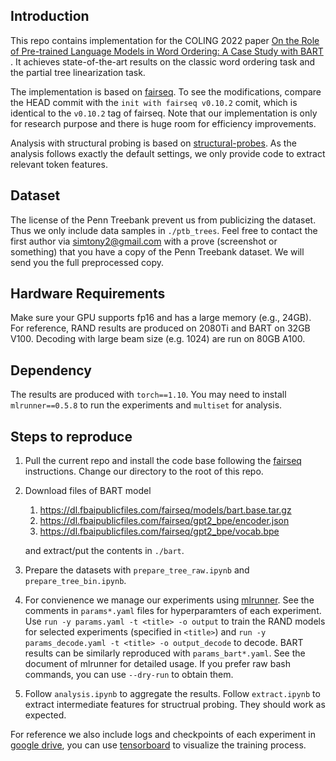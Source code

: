 ## Introduction

This repo contains implementation for the COLING 2022
paper [On the Role of Pre-trained Language Models in Word Ordering: A Case Study with BART](https://aclanthology.org/2022.coling-1.567.pdf)
. It achieves state-of-the-art results on the classic word ordering task and the partial tree linearization task. 

The implementation is based on [fairseq](https://github.com/facebookresearch/fairseq). To see the modifications, compare
the HEAD commit with the `init with fairseq v0.10.2` comit, which is identical to the `v0.10.2` tag of fairseq. Note that our implementation is only for research purpose and there is huge room for efficiency improvements.

Analysis with structural probing is based on [structural-probes](https://github.com/john-hewitt/structural-probes). As
the analysis follows exactly the default settings, we only provide code to extract relevant token features.

## Dataset

The license of the Penn Treebank prevent us from publicizing the dataset. Thus we only include data samples
in `./ptb_trees`. Feel free to contact the first author via simtony2@gmail.com with a prove (screenshot or something)
that you have a copy of the Penn Treebank dataset. We will send you the full preprocessed copy.

## Hardware Requirements

Make sure your GPU supports fp16 and has a large memory (e.g., 24GB). For reference, RAND results are produced on 2080Ti
and BART on 32GB V100. Decoding with large beam size (e.g. 1024) are run on 80GB A100.

## Dependency

The results are produced with `torch==1.10`. You may need to install `mlrunner==0.5.8` to run the experiments and `multiset` for analysis.

## Steps to reproduce

1. Pull the current repo and install the code base following the [fairseq](https://github.com/facebookresearch/fairseq)
   instructions. Change our directory to the root of this repo.
2. Download files of BART model
    1. https://dl.fbaipublicfiles.com/fairseq/models/bart.base.tar.gz
    2. https://dl.fbaipublicfiles.com/fairseq/gpt2_bpe/encoder.json
    3. https://dl.fbaipublicfiles.com/fairseq/gpt2_bpe/vocab.bpe

   and extract/put the contents in `./bart`.
3. Prepare the datasets with `prepare_tree_raw.ipynb` and `prepare_tree_bin.ipynb`.
4. For convienence we manage our experiments using [mlrunner](https://github.com/simtony/mlrunner). See the comments
   in `params*.yaml` files for hyperparamters of each experiment. Use `run -y params.yaml -t <title> -o output` to train the RAND models for selected
   experiments (specified in `<title>`) and `run -y params_decode.yaml -t <title> -o output_decode` to decode. BART results can be similarly reproduced with `params_bart*.yaml`. See the
   document of mlrunner for detailed usage. If you prefer raw bash commands, you can use `--dry-run` to obtain them.
5. Follow `analysis.ipynb` to aggregate the results. Follow `extract.ipynb` to extract intermediate features for structrual probing. They should work as expected. 

For reference we also include logs and checkpoints of each experiment in [google drive](https://drive.google.com/drive/folders/1hePLBzgV9nYGhPP4QNkBsro1pvldykdk?usp=sharing), you can use [tensorboard](https://www.tensorflow.org/tensorboard) to visualize the training process.